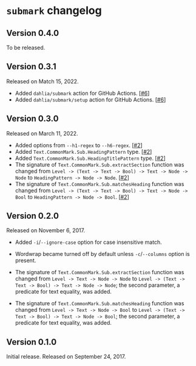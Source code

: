 `submark` changelog
===================

Version 0.4.0
-------------

To be released.


Version 0.3.1
-------------

Released on Match 15, 2022.

 -  Added `dahlia/submark` action for GitHub Actions.  [[#6]]
 -  Added `dahlia/submark/setup` action for GitHub Actions.  [[#6]]

[#6]: https://github.com/dahlia/submark/issues/6


Version 0.3.0
-------------

Released on March 11, 2022.

 -  Added options from `--h1-regex` to `--h6-regex`.  [[#2]]
 -  Added `Text.CommonMark.Sub.HeadingPattern` type.  [[#2]]
 -  Added `Text.CommonMark.Sub.HeadingTitlePattern` type.  [[#2]]
 -  The signature of `Text.CommonMark.Sub.extractSection` function was changed
    from `Level -> (Text -> Text -> Bool) -> Text -> Node -> Node` to
    `HeadingPattern -> Node -> Node`.  [[#2]]
 -  The signature of `Text.CommonMark.Sub.matchesHeading` function was changed
    from `Level -> (Text -> Text -> Bool) -> Text -> Node -> Bool` to
    `HeadingPattern -> Node -> Bool`.  [[#2]]

[#2]: https://github.com/dahlia/submark/issues/2


Version 0.2.0
-------------

Released on November 6, 2017.

 -  Added `-i`/`--ignore-case` option for case insensitive match.

 -  Wordwrap became turned off by default unless `-c`/`--columns` option is
    present.

 -  The signature of `Text.CommonMark.Sub.extractSection` function was changed
    from `Level -> Text -> Node -> Node` to
    `Level -> (Text -> Text -> Bool) -> Text -> Node -> Node`; the second
    parameter, a predicate for text equality, was added.

 -  The signature of `Text.CommonMark.Sub.matchesHeading` function was changed
    from `Level -> Text -> Node -> Bool` to
    `Level -> (Text -> Text -> Bool) -> Text -> Node -> Bool`; the second
    parameter, a predicate for text equality, was added.


Version 0.1.0
--------------

Initial release.  Released on September 24, 2017.
